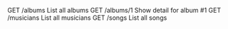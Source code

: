 GET   /albums          List all albums
GET   /albums/1        Show detail for album #1
GET   /musicians       List all musicians
GET   /songs           List all songs
